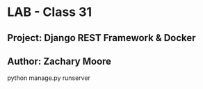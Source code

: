 # LAB - Class 31

## Project: Django REST Framework & Docker

## Author: Zachary Moore


 python manage.py runserver
